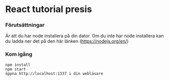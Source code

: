 # React tutorial presis

### Förutsättningar 
Är att du har node installera på din dator.
Om du inte har node installera kan du ladda ner det på den här länken (https://nodejs.org/en/) 

### Kom igång
 
```
npm install
npm start
öppna http://localhost:1337 i din webläsare
```
